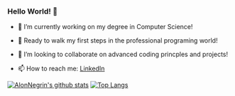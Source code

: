 ###                                     Hello World! 👋

- 🔭 I’m currently working on my degree in Computer Science!

- 🌱 Ready to walk my first steps in the professional programing world! 

- 👯 I’m looking to collaborate on advanced coding princples and projects!

- 📫 How to reach me: [LinkedIn](https://www.linkedin.com/in/alon-negrin-8241a4224/)

[![AlonNegrin's github stats](https://github-readme-stats.vercel.app/api?username=AlonNegrin&count_private=true&show_icons=true&theme=radical&hide_rank=false)](https://github.com/anuraghazra/github-readme-stats)   [![Top Langs](https://github-readme-stats.vercel.app/api/top-langs/?username=AlonNegrin)](https://github.com/AlonNegrin/github-readme-stats)


<!--
**AlonNegrin/AlonNegrin** is a ✨ _special_ ✨ repository because its `README.md` (this file) appears on your GitHub profile.

Here are some ideas to get you started:

- 🔭 I’m currently working on ...
- 🌱 I’m currently learning ...
- 👯 I’m looking to collaborate on ...
- 🤔 I’m looking for help with ...
- 💬 Ask me about ...
- 📫 How to reach me: ...
- 😄 Pronouns: ...
- ⚡ Fun fact: ...
-->

